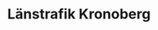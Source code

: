 ---
title: "Länstrafik Kronoberg"
link: "https://www.lanstrafikenkron.se/"
image: "/media/2021/12/kronoberg-lanstrafik.webp"
---